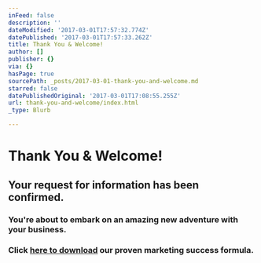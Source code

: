 ```yaml
---
inFeed: false
description: ''
dateModified: '2017-03-01T17:57:32.774Z'
datePublished: '2017-03-01T17:57:33.262Z'
title: Thank You & Welcome!
author: []
publisher: {}
via: {}
hasPage: true
sourcePath: _posts/2017-03-01-thank-you-and-welcome.md
starred: false
datePublishedOriginal: '2017-03-01T17:08:55.255Z'
url: thank-you-and-welcome/index.html
_type: Blurb

---
```

# Thank You & Welcome!

## Your request for information has been confirmed.

### You're about to embark on an amazing new adventure with your business.

### Click [here to download][0] our proven marketing success formula.

[0]: https://spideroak.com/browse/share/ALAW/MarketSuccess/MarketingSuccess/